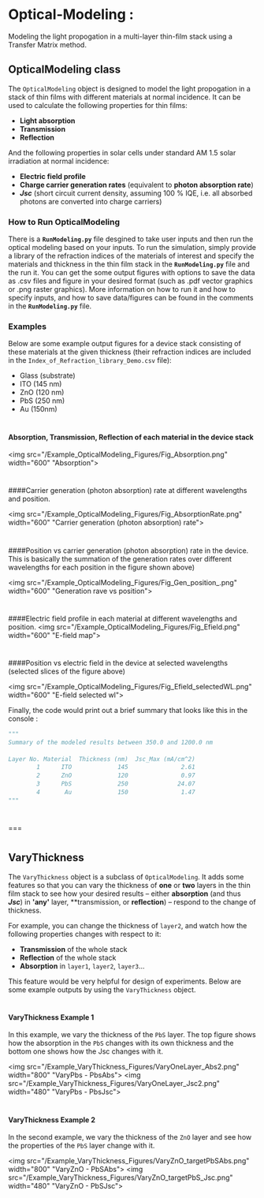 # Optical-Modeling :
Modeling the light propogation in a multi-layer thin-film stack using a Transfer Matrix method.

##
## OpticalModeling class
The `OpticalModeling` object is designed to model the light propogation in a stack of thin films with different materials at normal incidence. It can be used to calculate the following properties for thin films:
* **Light absorption** 
* **Transmission**
* **Reflection** 

And the following properties in solar cells under standard AM 1.5 solar irradiation at normal incidence:
* **Electric field profile**
* **Charge carrier generation rates** (equivalent to **photon absorption rate**)
* __*Jsc*__ (short circuit current density, assuming 100 % IQE, i.e. all absorbed photons are converted into charge carriers)

### How to Run OpticalModeling
There is a **`RunModeling.py`** file desgined to take user inputs and then run the optical modeling based on your inputs. To run the simulation, simply provide a library of the refraction indices of the materials of interest and specify the materials and thickness in the thin film stack in the **`RunModeling.py`** file and the run it. You can get the some output figures with options to save the data as .csv files and figure in your desired format (such as .pdf vector graphics or .png raster graphics). More information on how to run it and how to specify inputs, and how to save data/figures can be found in the comments in the **`RunModeling.py`** file.


### Examples
Below are some example output figures for a device stack consisting of these materials at the given thickness (their refraction indices are included in the `Index_of_Refraction_library_Demo.csv` file):
* Glass (substrate)
* ITO (145 nm)
* ZnO (120 nm)
* PbS (250 nm)
* Au (150nm)

#
#### Absorption, Transmission, Reflection of each material in the device stack
<img src="/Example_OpticalModeling_Figures/Fig_Absorption.png" width="600" "Absorption">


#
####Carrier generation (photon absorption) rate at different wavelengths and position.


<img src="/Example_OpticalModeling_Figures/Fig_AbsorptionRate.png" width="600" "Carrier generation (photon absorption) rate">


#
####Position vs carrier generation (photon absorption) rate in the device. 
This is basically the summation of the generation rates over different wavelengths for each position in the figure shown above)

<img src="/Example_OpticalModeling_Figures/Fig_Gen_position_.png" width="600" "Generation rave vs position">


#
####Electric field profile in each material at different wavelengths and position.
<img src="/Example_OpticalModeling_Figures/Fig_Efield.png" width="600" "E-field map">


#
####Position vs electric field in the device at selected wavelengths 
(selected slices of the figure above)

<img src="/Example_OpticalModeling_Figures/Fig_Efield_selectedWL.png" width="600" "E-field selected wl">



Finally, the code would print out a brief summary that looks like this in the console :

```python
"""
Summary of the modeled results between 350.0 and 1200.0 nm

Layer No. Material  Thickness (nm)  Jsc_Max (mA/cm^2)
        1      ITO             145               2.61
        2      ZnO             120               0.97
        3      PbS             250              24.07
        4       Au             150               1.47
"""
```
#
===

#

##
## VaryThickness

The `VaryThickness` object is a subclass of `OpticalModeling`. It adds some features so that you can vary the thickness of **one** or **two** layers in the thin film stack to see how your desired results – either **absorption** (and thus __*Jsc*__) in __'any'__ layer, **transmission, or **reflection**) – respond to the change of thickness.


For example, you can change the thickness of `layer2`, and watch how the following properties changes with respect to it:
* **Transmission** of the whole stack
* **Reflection** of the whole stack
* **Absorption** in `layer1`, `layer2`, `layer3`...

This feature would be very helpful for design of experiments. Below are some example outputs by using the `VaryThickness` object.


#
#### VaryThickness Example 1
In this example, we vary the thickness of the `PbS` layer. The top figure shows how the absorption in the `PbS` changes with its own thickness and the bottom one shows how the Jsc changes with it.

<img src="/Example_VaryThickness_Figures/VaryOneLayer_Abs2.png" width="800" "VaryPbs - PbsAbs">
<img src="/Example_VaryThickness_Figures/VaryOneLayer_Jsc2.png" width="480" "VaryPbs - PbsJsc">

# 
#### VaryThickness Example 2
In the second example, we vary the thickness of the `ZnO` layer and see how the properties of the `PbS` layer change with it.

<img src="/Example_VaryThickness_Figures/VaryZnO_targetPbSAbs.png" width="800" "VaryZnO - PbSAbs">
<img src="/Example_VaryThickness_Figures/VaryZnO_targetPbS_Jsc.png" width="480" "VaryZnO - PbSJsc">









